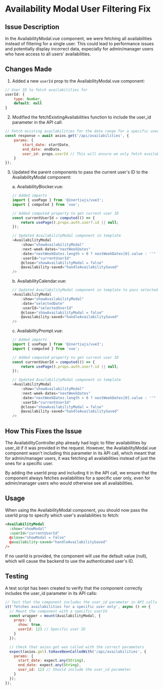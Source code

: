 # Availability Modal User Filtering Fix

## Issue Description
In the AvailabilityModal.vue component, we were fetching all availabilities instead of filtering for a single user. This could lead to performance issues and potentially display incorrect data, especially for admin/manager users who have access to all users' availabilities.

## Changes Made

1. Added a new `userId` prop to the AvailabilityModal.vue component:
```javascript
// User ID to fetch availabilities for
userId: {
    type: Number,
    default: null
}
```

2. Modified the fetchExistingAvailabilities function to include the user_id parameter in the API call:
```javascript
// Fetch existing availabilities for the date range for a specific user
const response = await axios.get('/api/availabilities', {
    params: {
        start_date: startDate,
        end_date: endDate,
        user_id: props.userId // This will ensure we only fetch availabilities for the specified user
    }
});
```

3. Updated the parent components to pass the current user's ID to the AvailabilityModal component:

   a. AvailabilityBlocker.vue:
   ```javascript
   // Added imports
   import { usePage } from '@inertiajs/vue3';
   import { computed } from 'vue';

   // Added computed property to get current user ID
   const currentUserId = computed(() => {
       return usePage().props.auth.user?.id || null;
   });

   // Updated AvailabilityModal component in template
   <AvailabilityModal
       :show="showAvailabilityModal"
       :next-week-dates="nextWeekDates"
       :date="nextWeekDates.length > 0 ? nextWeekDates[0].value : ''"
       :userId="currentUserId"
       @close="showAvailabilityModal = false"
       @availability-saved="handleAvailabilitySaved"
   />
   ```

   b. AvailabilityCalendar.vue:
   ```javascript
   // Updated AvailabilityModal component in template to pass selectedUserId
   <AvailabilityModal
       :show="showAvailabilityModal"
       :date="selectedDate"
       :userId="selectedUserId"
       @close="showAvailabilityModal = false"
       @availability-saved="handleAvailabilitySaved"
   />
   ```

   c. AvailabilityPrompt.vue:
   ```javascript
   // Added imports
   import { usePage } from '@inertiajs/vue3';
   import { computed } from 'vue';

   // Added computed property to get current user ID
   const currentUserId = computed(() => {
       return usePage().props.auth.user?.id || null;
   });

   // Updated AvailabilityModal component in template
   <AvailabilityModal
       :show="showAvailabilityModal"
       :next-week-dates="nextWeekDates"
       :date="nextWeekDates.length > 0 ? nextWeekDates[0].value : ''"
       :userId="currentUserId"
       @close="showAvailabilityModal = false"
       @availability-saved="handleAvailabilitySaved"
   />
   ```

## How This Fixes the Issue

The AvailabilityController.php already had logic to filter availabilities by user_id if it was provided in the request. However, the AvailabilityModal.vue component wasn't including this parameter in its API call, which meant that for admin/manager users, it was fetching all availabilities instead of just the ones for a specific user.

By adding the userId prop and including it in the API call, we ensure that the component always fetches availabilities for a specific user only, even for admin/manager users who would otherwise see all availabilities.

## Usage

When using the AvailabilityModal component, you should now pass the userId prop to specify which user's availabilities to fetch:

```html
<AvailabilityModal
  :show="showModal"
  :userId="currentUserId"
  @close="showModal = false"
  @availability-saved="handleAvailabilitySaved"
/>
```

If no userId is provided, the component will use the default value (null), which will cause the backend to use the authenticated user's ID.

## Testing

A test script has been created to verify that the component correctly includes the user_id parameter in its API calls:

```javascript
// Test that the component includes the user_id parameter in API calls
it('fetches availabilities for a specific user only', async () => {
  // Mount the component with a specific userId
  const wrapper = mount(AvailabilityModal, {
    props: {
      show: true,
      userId: 123 // Specific user ID
    }
  });

  // Check that axios.get was called with the correct parameters
  expect(axios.get).toHaveBeenCalledWith('/api/availabilities', {
    params: {
      start_date: expect.any(String),
      end_date: expect.any(String),
      user_id: 123 // Should include the user_id parameter
    }
  });
});
```
